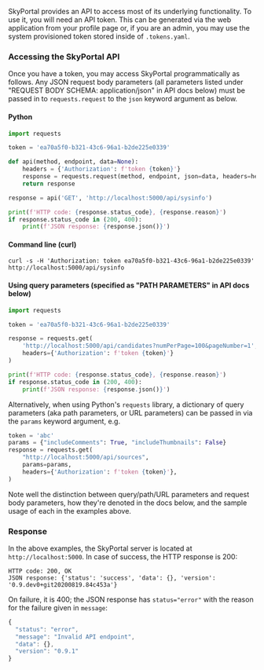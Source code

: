 SkyPortal provides an API to access most of its underlying
functionality. To use it, you will need an API token. This
can be generated via the web application from your profile page or, if
you are an admin, you may use the system provisioned token stored
inside of `.tokens.yaml`.

### Accessing the SkyPortal API

Once you have a token, you may access SkyPortal programmatically as
follows.
Any JSON request body parameters (all parameters listed under
"REQUEST BODY SCHEMA: application/json" in API docs below) must be
passed in to `requests.request` to the `json` keyword argument as below.

#### Python

```python
import requests

token = 'ea70a5f0-b321-43c6-96a1-b2de225e0339'

def api(method, endpoint, data=None):
    headers = {'Authorization': f'token {token}'}
    response = requests.request(method, endpoint, json=data, headers=headers)
    return response

response = api('GET', 'http://localhost:5000/api/sysinfo')

print(f'HTTP code: {response.status_code}, {response.reason}')
if response.status_code in (200, 400):
    print(f'JSON response: {response.json()}')
```

#### Command line (curl)

```shell
curl -s -H 'Authorization: token ea70a5f0-b321-43c6-96a1-b2de225e0339' http://localhost:5000/api/sysinfo
```

#### Using query parameters (specified as "PATH PARAMETERS" in API docs below)

```python
import requests

token = 'ea70a5f0-b321-43c6-96a1-b2de225e0339'

response = requests.get(
    'http://localhost:5000/api/candidates?numPerPage=100&pageNumber=1',
    headers={'Authorization': f'token {token}'}
)

print(f'HTTP code: {response.status_code}, {response.reason}')
if response.status_code in (200, 400):
    print(f'JSON response: {response.json()}')
```

Alternatively, when using Python's `requests` library, a dictionary
of query parameters (aka path parameters, or URL parameters) can be
passed in via the `params` keyword argument, e.g.

```python
token = 'abc'
params = {"includeComments": True, "includeThumbnails": False}
response = requests.get(
    "http://localhost:5000/api/sources",
    params=params,
    headers={'Authorization': f'token {token}'},
)
```

Note well the distinction between query/path/URL parameters and request
body parameters, how they're denoted in the docs below, and the sample
usage of each in the examples above.

### Response

In the above examples, the SkyPortal server is located at
`http://localhost:5000`. In case of success, the HTTP response is 200:

```
HTTP code: 200, OK
JSON response: {'status': 'success', 'data': {}, 'version': '0.9.dev0+git20200819.84c453a'}
```

On failure, it is 400; the JSON response has `status="error"` with the reason
for the failure given in `message`:

```js
{
  "status": "error",
  "message": "Invalid API endpoint",
  "data": {},
  "version": "0.9.1"
}
```
